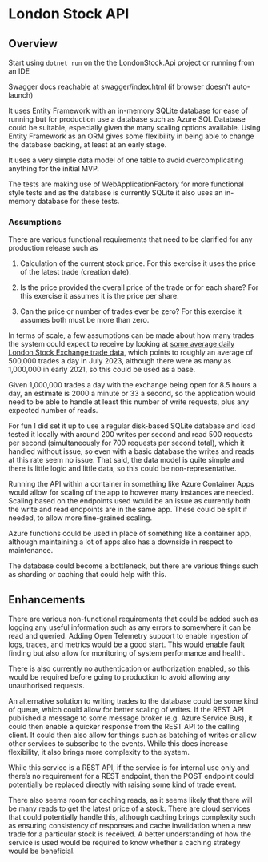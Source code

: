 # London Stock API 

 
 

## Overview 

Start using `dotnet run` on the the LondonStock.Api project or running from an IDE 

 
 

Swagger docs reachable at swagger/index.html (if browser doesn't auto-launch) 

 
 

It uses Entity Framework with an in-memory SQLite database for ease of running but for production use a database such as Azure SQL Database could be suitable, especially given the many scaling options available. Using Entity Framework as an ORM gives some flexibility in being able to change the database backing, at least at an early stage. 

 
 

It uses a very simple data model of one table to avoid overcomplicating anything for the initial MVP. 

 

The tests are making use of WebApplicationFactory for more functional style tests and as the database is currently SQLite it also uses an in-memory database for these tests. 

 
 

### Assumptions 

There are various functional requirements that need to be clarified for any production release such as 

1. Calculation of the current stock price. For this exercise it uses the price of the latest trade (creation date). 

2. Is the price provided the overall price of the trade or for each share? For this exercise it assumes it is the price per share. 

3. Can the price or number of trades ever be zero? For this exercise it assumes both must be more than zero. 

 
 

In terms of scale, a few assumptions can be made about how many trades the system could expect to receive by looking at [some average daily London Stock Exchange trade data](https://www.statista.com/statistics/325326/uk-lse-average-daily-trades/), which points to roughly an average of 500,000 trades a day in July 2023, although there were as many as 1,000,000 in early 2021, so this could be used as a base. 

 
 

Given 1,000,000 trades a day with the exchange being open for 8.5 hours a day, an estimate is 2000 a minute or 33 a second, so the application would need to be able to handle at least this number of write requests, plus any expected number of reads. 

 
 

For fun I did set it up to use a regular disk-based SQLite database and load tested it locally with around 200 writes per second and read 500 requests per second (simultaneously for 700 requests per second total), which it handled without issue, so even with a basic database the writes and reads at this rate seem no issue. That said, the data model is quite simple and there is little logic and little data, so this could be non-representative. 

 
 

Running the API within a container in something like Azure Container Apps would allow for scaling of the app to however many instances are needed. Scaling based on the endpoints used would be an issue as currently both the write and read endpoints are in the same app. These could be split if needed, to allow more fine-grained scaling. 

 

Azure functions could be used in place of something like a container app, although maintaining a lot of apps also has a downside in respect to maintenance. 

 

The database could become a bottleneck, but there are various things such as sharding or caching that could help with this. 

 
 

## Enhancements 

There are various non-functional requirements that could be added such as logging any useful information such as any errors to somewhere it can be read and queried. Adding Open Telemetry support to enable ingestion of logs, traces, and metrics would be a good start. This would enable fault finding but also allow for monitoring of system performance and health. 

 
 

There is also currently no authentication or authorization enabled, so this would be required before going to production to avoid allowing any unauthorised requests. 

 
 

An alternative solution to writing trades to the database could be some kind of queue, which could allow for better scaling of writes. If the REST API published a message to some message broker (e.g. Azure Service Bus), it could then enable a quicker response from the REST API to the calling client. It could then also allow for things such as batching of writes or allow other services to subscribe to the events. While this does increase flexibility, it also brings more complexity to the system. 

 
 

While this service is a REST API, if the service is for internal use only and there’s no requirement for a REST endpoint, then the POST endpoint could potentially be replaced directly with raising some kind of trade event. 

 
 

There also seems room for caching reads, as it seems likely that there will be many reads to get the latest price of a stock. There are cloud services that could potentially handle this, although caching brings complexity such as ensuring consistency of responses and cache invalidation when a new trade for a particular stock is received. A better understanding of how the service is used would be required to know whether a caching strategy would be beneficial. 

 

 

 